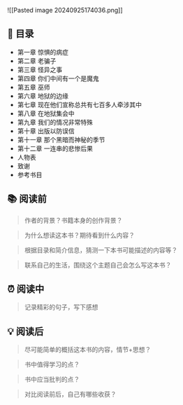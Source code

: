 ![[Pasted image 20240925174036.png]]
## 📑 目录
* 第一章 惊惧的病症  
* 第二章 老骗子  
* 第三章 怪异之事  
* 第四章 你们中间有一个是魔鬼  
* 第五章 巫师  
* 第六章 地狱的边缘  
* 第七章 现在他们宣称总共有七百多人牵涉其中  
* 第八章 在地狱集会中  
* 第九章 我们的情况非常特殊  
* 第十章 出版以防误信  
* 第十一章 那个黑暗而神秘的季节  
* 第十二章 一连串的悲惨后果  
* 人物表  
* 致谢  
* 参考书目
## 📚 阅读前
> 作者的背景？书籍本身的创作背景？

> 为什么想读这本书？期待看到什么内容？

> 根据目录和简介信息，猜测一下本书可能描述的内容等？

> 联系自己的生活，围绕这个主题自己会怎么写这本书？
## ⏰ 阅读中
> 记录精彩的句子，写下感想
##  💡 阅读后
> 尽可能简单的概括这本书的内容，情节+思想？

> 书中值得学习的点？

> 书中应当批判的点？

> 对比阅读前后，自己有哪些收获？ 
